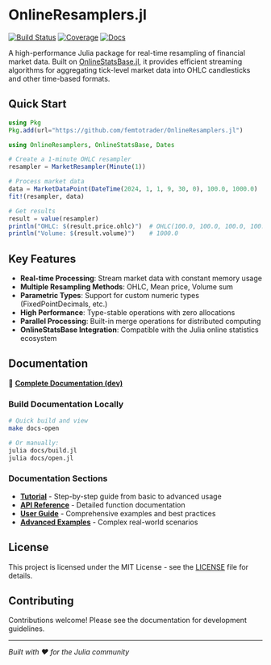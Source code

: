 # OnlineResamplers.jl

[![Build Status](https://github.com/femtotrader/OnlineResamplers.jl/workflows/CI/badge.svg)](https://github.com/femtotrader/OnlineResamplers.jl/actions)
[![Coverage](https://codecov.io/gh/femtotrader/OnlineResamplers.jl/branch/main/graph/badge.svg)](https://codecov.io/gh/femtotrader/OnlineResamplers.jl)
[![Docs](https://img.shields.io/badge/docs-dev-blue.svg)](https://femtotrader.github.io/OnlineResamplers.jl)

A high-performance Julia package for real-time resampling of financial market data. Built on [OnlineStatsBase.jl](https://github.com/joshday/OnlineStatsBase.jl), it provides efficient streaming algorithms for aggregating tick-level market data into OHLC candlesticks and other time-based formats.

## Quick Start

```julia
using Pkg
Pkg.add(url="https://github.com/femtotrader/OnlineResamplers.jl")
```

```julia
using OnlineResamplers, OnlineStatsBase, Dates

# Create a 1-minute OHLC resampler
resampler = MarketResampler(Minute(1))

# Process market data
data = MarketDataPoint(DateTime(2024, 1, 1, 9, 30, 0), 100.0, 1000.0)
fit!(resampler, data)

# Get results
result = value(resampler)
println("OHLC: $(result.price.ohlc)")  # OHLC(100.0, 100.0, 100.0, 100.0)
println("Volume: $(result.volume)")    # 1000.0
```

## Key Features

- **Real-time Processing**: Stream market data with constant memory usage
- **Multiple Resampling Methods**: OHLC, Mean price, Volume sum
- **Parametric Types**: Support for custom numeric types (FixedPointDecimals, etc.)
- **High Performance**: Type-stable operations with zero allocations
- **Parallel Processing**: Built-in merge operations for distributed computing
- **OnlineStatsBase Integration**: Compatible with the Julia online statistics ecosystem

## Documentation

📖 **[Complete Documentation (dev)](https://femtotrader.github.io/OnlineResamplers.jl/dev/)**

### Build Documentation Locally

```bash
# Quick build and view
make docs-open

# Or manually:
julia docs/build.jl
julia docs/open.jl
```

### Documentation Sections

- **[Tutorial](docs/tutorial.md)** - Step-by-step guide from basic to advanced usage
- **[API Reference](docs/api_reference.md)** - Detailed function documentation
- **[User Guide](docs/user_guide.md)** - Comprehensive examples and best practices
- **[Advanced Examples](examples/)** - Complex real-world scenarios

## License

This project is licensed under the MIT License - see the [LICENSE](LICENSE) file for details.

## Contributing

Contributions welcome! Please see the documentation for development guidelines.

---

*Built with ❤️ for the Julia community*
